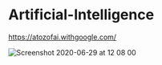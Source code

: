 # Artificial-Intelligence

https://atozofai.withgoogle.com/


![Screenshot 2020-06-29 at 12 08 00](https://user-images.githubusercontent.com/26361028/85981079-2f542a00-ba01-11ea-9e5d-0f999409e00e.png)
